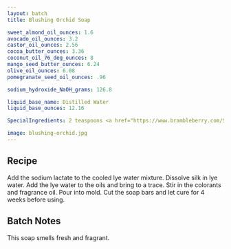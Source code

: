 ```yaml
---
layout: batch
title: Blushing Orchid Soap

sweet_almond_oil_ounces: 1.6
avocado_oil_ounces: 3.2
castor_oil_ounces: 2.56
cocoa_butter_ounces: 3.36
coconut_oil_76_deg_ounces: 8
mango_seed_butter_ounces: 6.24
olive_oil_ounces: 6.08
pomegranate_seed_oil_ounces: .96

sodium_hydroxide_NaOH_grams: 126.8

liquid_base_name: Distilled Water
liquid_base_ounces: 12.16

SpecialIngredients: 2 teaspoons <a href="https://www.brambleberry.com/Sodium-Lactate-P5127.aspx">sodium lactate</a>, 2 teaspoons <a href="https://www.brambleberry.com/shop-by-product/ingredients/colorants/micas/orchid-mica/V000481.html">orchid mica</a>, <a href="https://www.amazon.com/gp/product/B074TS2268">a cotton ball sized puff of Tussah silk fiber</a>, 2 oz. <a href="https://www.brambleberry.com/shop-by-product/ingredients/fragrance-oils/blushing-orchid-fragrance-oil/V000206.html">blushing orchid fragrance oil</a>.

image: blushing-orchid.jpg
---
```


## Recipe
Add the sodium lactate to the cooled lye water mixture. Dissolve silk in lye water. Add the lye water to the oils and bring to a trace. Stir in the colorants and fragrance oil. Pour into mold. Cut the soap bars and let cure for 4 weeks before using.

## Batch Notes
This soap smells fresh and fragrant.
